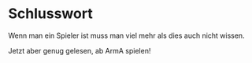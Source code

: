 # Schlusswort

Wenn man ein Spieler ist muss man viel mehr als dies auch nicht wissen.

Jetzt aber genug gelesen, ab ArmA spielen!

